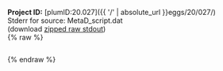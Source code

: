 **Project ID:** [plumID:20.027]({{ '/' | absolute_url }}eggs/20/027/)  
Stderr for source:  MetaD_script.dat   
(download [zipped raw stdout](MetaD_script.dat.plumed.stdout.txt.zip))  
{% raw %}
<pre>
</pre>
{% endraw %}
